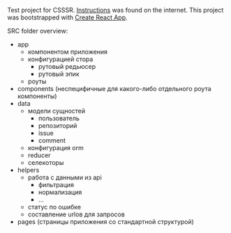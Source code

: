 Test project for CSSSR.
[Instructions](https://goo.gl/3e7EJA) was found on the internet.
This project was bootstrapped with [Create React App](https://github.com/facebookincubator/create-react-app).

SRC folder overview:

+ app
  + компонентом приложения
  + конфигурацией стора
    + рутовый редьюсер
    + рутовый эпик
  + роуты
+ components (неспецифичные для какого-либо отдельного роута компоненты)
+ data
  + модели сущностей
    + пользователь
    + репозиторий
    + issue
    + comment
  + конфигурация orm
  + reducer
  + селекоторы
+ helpers
  + работа с данными из api
    + фильтрация
    + нормализация
    + ...
  + статус по ошибке
  + составление urlов для запросов
+ pages (страницы приложения со стандартной структурой)
